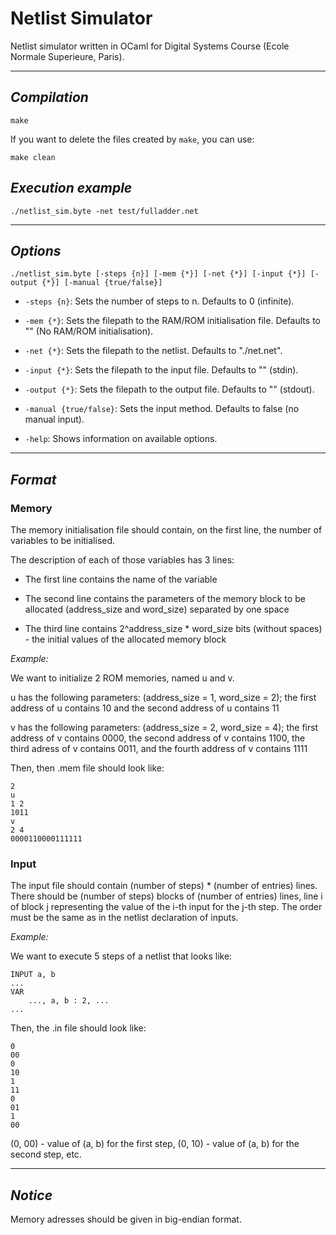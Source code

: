 # **Netlist Simulator** #

Netlist simulator written in OCaml for Digital Systems Course (Ecole Normale Superieure, Paris). 

---
## *Compilation* ##

`make`

If you want to delete the files created by `make`, you can use:

`make clean`

## *Execution example* ##

`./netlist_sim.byte -net test/fulladder.net`

---
## *Options* ##

`./netlist_sim.byte [-steps {n}] [-mem {*}] [-net {*}] [-input {*}] [-output {*}] [-manual {true/false}]`

- `-steps {n}`: Sets the number of steps to n. Defaults to 0 (infinite).

- `-mem {*}`: Sets the filepath to the RAM/ROM initialisation file. Defaults to "" (No RAM/ROM initialisation).

- `-net {*}`: Sets the filepath to the netlist. Defaults to "./net.net".

- `-input {*}`: Sets the filepath to the input file. Defaults to "" (stdin).

- `-output {*}`: Sets the filepath to the output file. Defaults to "" (stdout).

- `-manual {true/false}`: Sets the input method. Defaults to false (no manual input).

- `-help`: Shows information on available options.

---
## *Format* ##

### Memory ###

The memory initialisation file should contain, on the first line, the number of variables to be initialised. 

The description of each of those variables has 3 lines:

- The first line contains the name of the variable

- The second line contains the parameters of the memory block to be allocated (address_size and word_size) separated by one space

- The third line contains 2^address_size * word_size bits (without spaces) - the initial values of the allocated memory block

*Example:*

We want to initialize 2 ROM memories, named u and v. 

u has the following parameters: (address_size = 1, word_size = 2); the first address of u contains 10 and the second address of u contains 11

v has the following parameters: (address_size = 2, word_size = 4); the first address of v contains 0000, the second address of v contains 1100, the third adress of v contains 0011, and the fourth address of v contains 1111

Then, then .mem file should look like:

```
2
u
1 2
1011
v
2 4
0000110000111111
```

### Input ###

The input file should contain (number of steps) * (number of entries) lines. There should be (number of steps) blocks of (number of entries) lines, line i of block j representing the value of the i-th input for the j-th step. The order must be the same as in the netlist declaration of inputs.

*Example:*

We want to execute 5 steps of a netlist that looks like:

```
INPUT a, b
...
VAR
    ..., a, b : 2, ...
...
```

Then, the .in file should look like:

```
0
00
0
10
1
11
0
01
1
00
```
(0, 00) - value of (a, b) for the first step, (0, 10) - value of (a, b) for the second step, etc.

---
## *Notice* ##

Memory adresses should be given in big-endian format.

